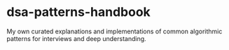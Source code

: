 # dsa-patterns-handbook
My own curated explanations and implementations of common algorithmic patterns for interviews and deep understanding.
